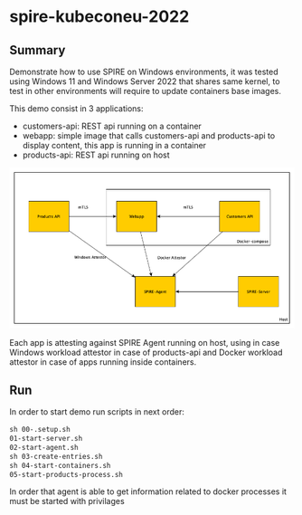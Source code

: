 # spire-kubeconeu-2022

## Summary
Demonstrate how to use SPIRE on Windows environments, it was tested using Windows 11 and Windows Server 2022 that shares same kernel, to test in other environments will require to update containers base images. 

This demo consist in 3 applications:
- customers-api: REST api running on a container
- webapp: simple image that calls customers-api and products-api to display content, this app is running in a container
- products-api: REST api running on host

![Demo diagram](./images/demoDiagram.png)

Each app is attesting against SPIRE Agent running on host, using in case Windows workload attestor in case of products-api and Docker workload attestor in case of apps running inside containers.

## Run
In order to start demo run scripts in next order:
```
sh 00-.setup.sh
01-start-server.sh
02-start-agent.sh
sh 03-create-entries.sh
sh 04-start-containers.sh
05-start-products-process.sh
```
In order that agent is able to get information related to docker processes it must be started with privilages

